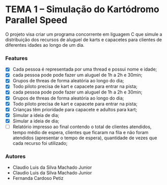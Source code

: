 #  TEMA 1 – Simulação do Kartódromo Parallel Speed

 O projeto visa criar um programa concorrente em liguagem C que simule a distribuição dos recursos de aluguel de karts e capacetes para clientes de diferentes idades ao longo de um dia.

 ### Features

- [x] Cada pessoa é representada por uma thread e possui nome e idade;
- [x] cada pessoa pode pode fazer um aluguel de 1h a 2h e 30min;
- [x] Grupos de threas de forma aleatória ao longo do dia;
- [x] Todo piloto precisa de kart e capacete para entrar na pista;
- [x] cada pessoa pode pode fazer um aluguel de 1h a 2h e 30min;
- [x] Grupos de threas de forma aleatória ao longo do dia;
- [x] Todo piloto precisa de kart e capacete para entrar na pista;
- [x] Crianças têm prioridade para capacete e adultos para kart;
- [x] Simular a ideia de dia;
- [x] Simular a ideia de dia;
- [ ] Relatório impresso ao final contendo o total de clientes atendidos, tempo médio de espera, clientes que ficaram na fila e não foram atendidos (apresentar o tempo de espera), quantidade de vezes que cada recurso foi utilizado;

 ### Autores

 - Claudio Luis da Silva Machado Junior
 - Claudio Luis da Silva Machado Junior
 - Fernanda Cardoso Petiz